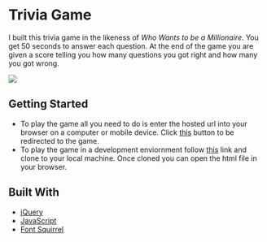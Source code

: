 # Trivia Game

I built this trivia game in the likeness of _Who Wants to be a Millionaire_. You get 50 seconds to answer each question. At the end of the game you are given a score telling you how many questions you got right and how many you got wrong. 

![](millionaire.gif)

## Getting Started

* To play the game all you need to do is enter the hosted url into your browser on a computer or mobile device. Click [this](https://fleerless.github.io/Trivia-Game/) button to be redirected to the game.
* To play the game in a development enviornment follow [this](https://github.com/Fleerless/Trivia-Game) link and clone to your local machine. Once cloned you can open the html file in your browser.

## Built With

* [jQuery](https://jquery.com/)
* [JavaScript](https://www.javascript.com/)
* [Font Squirrel](https://www.fontsquirrel.com/tools/webfont-generator)